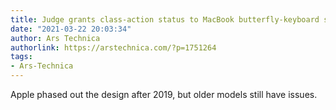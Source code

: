 ```yaml
---
title: Judge grants class-action status to MacBook butterfly-keyboard suit
date: "2021-03-22 20:03:34"
author: Ars Technica
authorlink: https://arstechnica.com/?p=1751264
tags:
- Ars-Technica
---
```

Apple phased out the design after 2019, but older models still have issues.